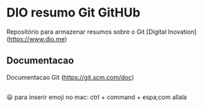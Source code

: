 # DIO  resumo Git GitHUb

Repositório para armazenar resumos sobre o Git
[Digital Inovation] (https://www.dio.me)
## Documentacao

Documentacao Git (https://git.scm.com/doc)

## 
😃 para inserir emoji no mac: ctrl + command + espa;com
allala
